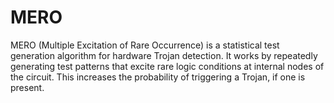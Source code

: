 # MERO
 MERO (Multiple Excitation of Rare Occurrence) is a statistical test generation algorithm for hardware Trojan detection. It works by repeatedly generating test patterns that excite rare logic conditions at internal nodes of the circuit. This increases the probability of triggering a Trojan, if one is present.
